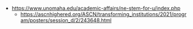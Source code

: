   - https://www.unomaha.edu/academic-affairs/ne-stem-for-u/index.php
      - https://ascnhighered.org/ASCN/transforming_institutions/2021/program/posters/session_d/2/243648.html